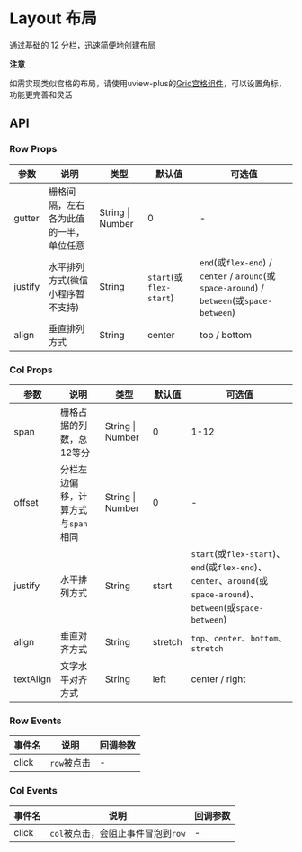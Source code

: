 # Layout 布局

通过基础的 12 分栏，迅速简便地创建布局

**注意**

如需实现类似宫格的布局，请使用uview-plus的[Grid宫格组件]()，可以设置角标，功能更完善和灵活

## API

### Row Props

| 参数 | 说明 | 类型 | 默认值 | 可选值 |
| --- | --- | --- | --- | --- |
| gutter | 栅格间隔，左右各为此值的一半，单位任意 | String \| Number | 0 | - |
| justify | 水平排列方式(微信小程序暂不支持) | String | `start`(或`flex-start`) | `end`(或`flex-end`) / `center` / `around`(或`space-around`) / `between`(或`space-between`) |
| align | 垂直排列方式 | String | center | top / bottom |

### Col Props

| 参数 | 说明 | 类型 | 默认值 | 可选值 |
| --- | --- | --- | --- | --- |
| span | 栅格占据的列数，总12等分 | String \| Number | 0 | 1-12 |
| offset | 分栏左边偏移，计算方式与`span`相同 | String \| Number | 0 | - |
| justify | 水平排列方式 | String | start | `start`(或`flex-start`)、`end`(或`flex-end`)、`center`、`around`(或`space-around`)、`between`(或`space-between`) |
| align | 垂直对齐方式 | String | stretch | `top`、`center`、`bottom`、`stretch` |
| textAlign | 文字水平对齐方式 | String | left | center / right |

### Row Events

| 事件名 | 说明 | 回调参数 |
| --- | --- | --- |
| click | `row`被点击 | - |

### Col Events

| 事件名 | 说明 | 回调参数 |
| --- | --- | --- |
| click | `col`被点击，会阻止事件冒泡到`row` | - |